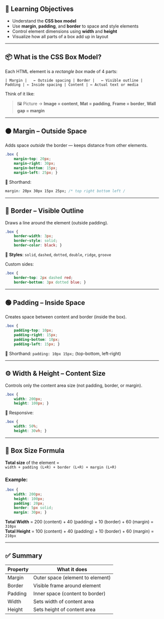 ## 🎯 Learning Objectives

- Understand the **CSS box model**
- Use **margin**, **padding**, and **border** to space and style elements
- Control element dimensions using **width** and **height**
- Visualize how all parts of a box add up in layout

---

## 📦 What is the CSS Box Model?

Each HTML element is a _rectangle box_ made of 4 parts:

`| Margin |   ← Outside spacing | Border |   ← Visible outline | Padding | ← Inside spacing | Content | ← Actual text or media`

Think of it like:

> 🖼️ Picture → **Image = content**, **Mat = padding**, **Frame = border**, **Wall gap = margin**

---

## 🟠 **Margin** – Outside Space

Adds space _outside_ the border — keeps distance from other elements.

```css
.box {   
	margin-top: 20px;   
	margin-right: 30px;   
	margin-bottom: 15px;   
	margin-left: 25px; }
```

🔹 Shorthand:

```css
margin: 20px 30px 15px 25px; /* top right bottom left /
```

---

## 🔵 **Border** – Visible Outline

Draws a line around the element (outside padding).

```css
.box {   
	border-width: 3px;  
	border-style: solid;   
	border-color: black; }
```

🎨 **Styles**: `solid`, `dashed`, `dotted`, `double`, `ridge`, `groove`

Custom sides:

```css
.box {   
	border-top: 2px dashed red;   
	border-bottom: 3px dotted blue; }
```

---

## 🟢 **Padding** – Inside Space

Creates space between content and border (inside the box).

```css
.box {   
	padding-top: 10px;   
	padding-right: 15px;   
	padding-bottom: 10px;   
	padding-left: 15px; }
```

🔹 Shorthand: `padding: 10px 15px;` (top-bottom, left-right)

---

## ⚙️ **Width & Height** – Content Size

Controls only the content area size (not padding, border, or margin).

```css
.box {   
	width: 200px;   
	height: 100px; }
```

📱 Responsive:

```css
.box {   
	width: 50%;   
	height: 30vh; }

```
---

## 📐 Box Size Formula

**Total size** of the element =  
`width + padding (L+R) + border (L+R) + margin (L+R)`

### Example:

```css
.box {   
	width: 200px;   
	height: 100px;   
	padding: 20px;   
	border: 5px solid;   
	margin: 30px; }
```

**Total Width** = 200 (content) + 40 (padding) + 10 (border) + 60 (margin) = `310px`  
**Total Height** = 100 (content) + 40 (padding) + 10 (border) + 60 (margin) = `210px`

---

## ✅ Summary

|Property|What it does|
|---|---|
|Margin|Outer space (element to element)|
|Border|Visible frame around element|
|Padding|Inner space (content to border)|
|Width|Sets width of content area|
|Height|Sets height of content area|

